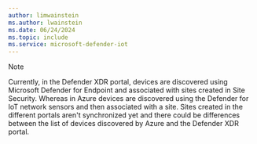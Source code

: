 ```yaml
---
author: limwainstein
ms.author: lwainstein
ms.date: 06/24/2024
ms.topic: include
ms.service: microsoft-defender-iot
---
```


>[!NOTE]
>
>Currently, in the Defender XDR portal, devices are discovered using Microsoft Defender for Endpoint and associated with sites created in Site Security. Whereas in Azure devices are discovered using the Defender for IoT network sensors and then associated with a site. Sites created in the different portals aren't synchronized yet and there could be differences between the list of devices discovered by Azure and the Defender XDR portal. <!-- (We plan to enable the association of devices discovered by both MDE and Network Sensors in the Defender XDR portal in the near future.) - Limor do we also want to add this, Amit wasnt sure> -->
>
